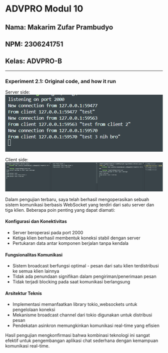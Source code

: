 # ADVPRO Modul 10

## Nama: Makarim Zufar Prambudyo

## NPM: 2306241751

## Kelas: ADVPRO-B

---

### Experiment 2.1: Original code, and how it run

Server side:
![server side console screenshots](/README-image/server.png)

Client side:
![server side console screenshots](/README-image/client.png)

Dalam pengujian terbaru, saya telah berhasil mengoperasikan sebuah sistem komunikasi berbasis WebSocket yang terdiri dari satu server dan tiga klien. Beberapa poin penting yang dapat diamati:
#### Konfigurasi dan Konektivitas

- Server beroperasi pada port 2000
- Ketiga klien berhasil membentuk koneksi stabil dengan server
- Pertukaran data antar komponen berjalan tanpa kendala

#### Fungsionalitas Komunikasi

- Sistem broadcast berfungsi optimal - pesan dari satu klien terdistribusi ke semua klien lainnya
- Tidak ada penundaan signifikan dalam pengiriman/penerimaan pesan
- Tidak terjadi blocking pada saat komunikasi berlangsung

#### Arsitektur Teknis

- Implementasi memanfaatkan library tokio_websockets untuk pengelolaan koneksi
- Mekanisme broadcast channel dari tokio digunakan untuk distribusi pesan
- Pendekatan asinkron memungkinkan komunikasi real-time yang efisien

Hasil pengujian mengkonfirmasi bahwa kombinasi teknologi ini sangat efektif untuk pengembangan aplikasi chat sederhana dengan kemampuan komunikasi real-time.
